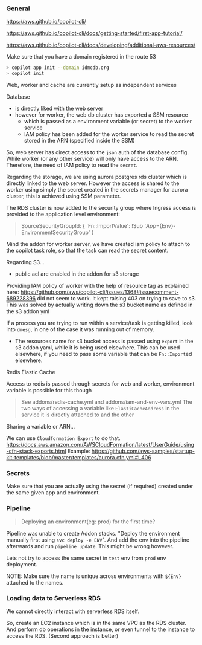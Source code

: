 ### General

https://aws.github.io/copilot-cli/

https://aws.github.io/copilot-cli/docs/getting-started/first-app-tutorial/

https://aws.github.io/copilot-cli/docs/developing/additional-aws-resources/

Make sure that you have a domain registered in the route 53

```bash
> copilot app init --domain idmcdb.org
> copilot init
```

Web, worker and cache are currently setup as independent services

Database

- is directly liked with the web server
- however for worker, the web db cluster has exported a SSM resource
    - which is passed as a environment variable (or secret) to the worker
      service
    - IAM policy has been added for the worker service to read the secret
      stored in the ARN (specified inside the SSM)

So, web server has direct access to the `json` auth of the database config.
While worker (or any other service) will only have access to the ARN.
Therefore, the need of IAM policy to read the `secret`.

Regarding the storage, we are using aurora postgres rds cluster which is
directly linked to the web server.
However the access is shared to the worker using simply the secret created in
the secrets manager for aurora cluster, this is achieved using SSM parameter.

The RDS cluster is now added to the security group where Ingress access is
provided to the application level environment:
> SourceSecurityGroupId: { 'Fn::ImportValue': !Sub '${App}-${Env}-EnvironmentSecurityGroup' }

Mind the addon for worker server, we have created iam policy to attach to the
copilot task role, so that the task can read the secret content.

Regarding S3...

- public acl are enabled in the addon for s3 storage

Providing IAM policy of worker with the help of resource tag as explained here:
https://github.com/aws/copilot-cli/issues/1368#issuecomment-689228396 did not
seem to work. It kept raising 403 on trying to save to s3.
This was solved by actually writing down the s3 bucket name as defined in the s3 addon yml

If a process you are trying to run within a service/task is getting killed,
look into `dmesg`, in one of the case it was running out of memory.

- The resources name for s3 bucket access is passed using `export` in the s3
  addon yaml, while it is being used elsewhere. This can be used elsewhere, if
  you need to pass some variable that can be `Fn::Import`ed elsewhere.

Redis Elastic Cache

Access to redis is passed through secrets for web and worker, environment
variable is possible for this though

> See addons/redis-cache.yml and addons/iam-and-env-vars.yml
> The two ways of accessing a variable like `ElastiCacheAddress` in the service it is directly attached to and the other

Sharing a variable or ARN...

We can use `Cloudformation Export` to do that.
https://docs.aws.amazon.com/AWSCloudFormation/latest/UserGuide/using-cfn-stack-exports.html
Example: https://github.com/aws-samples/startup-kit-templates/blob/master/templates/aurora.cfn.yml#L406

### Secrets

Make sure that you are actually using the secret (if required) created under
the same given app and environment.

### Pipeline

> Deploying an environment(eg: prod) for the first time?

Pipeline was unable to create Addon stacks. "Deploy the environment manually
first using `svc deploy -e ENV`". And add the env into the pipeline afterwards
and run `pipeline update`. This might be wrong however.

Lets not try to access the same secret in `test` env from `prod` env deployment.

NOTE: Make sure the name is unique across environments with `${Env}` attached
to the names.

### Loading data to Serverless RDS

We cannot directly interact with serverless RDS itself.

So, create an EC2 instance which is in the same VPC as the RDS cluster. And
perform db operations in the instance, or even tunnel to the instance to access
the RDS. (Second approach is better)
